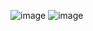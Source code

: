![image](https://user-images.githubusercontent.com/101458188/161373140-c8ba41d8-4024-426a-95c4-e968cc618f4b.png)
![image](https://user-images.githubusercontent.com/101458188/161373169-82ef6db7-0d0d-4005-9d31-0459615042e4.png)

